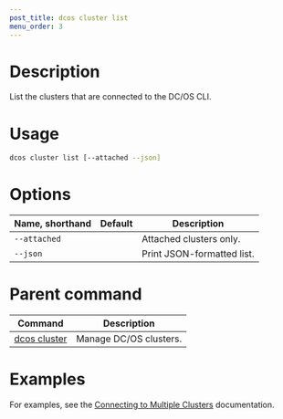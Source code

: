 ```yaml
---
post_title: dcos cluster list
menu_order: 3
---
```


# Description
List the clusters that are connected to the DC/OS CLI.

# Usage

```bash
dcos cluster list [--attached --json]
```

# Options

| Name, shorthand | Default | Description |
|---------|-------------|-------------|
| `--attached`   |             | Attached clusters only. |
| `--json`   |             |  Print JSON-formatted list. |


# Parent command

| Command | Description |
|---------|-------------|
| [dcos cluster](/docs/1.11/cli/command-reference/dcos-cluster/) | Manage DC/OS clusters. |

# Examples
For examples, see the [Connecting to Multiple Clusters](/docs/1.11/cli/multi-cluster-cli/) documentation.
